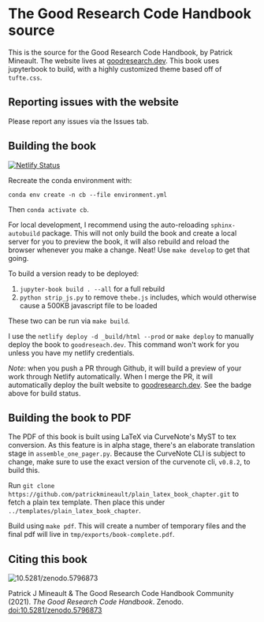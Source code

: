 # The Good Research Code Handbook source

This is the source for the Good Research Code Handbook, by Patrick Mineault. The website lives at [goodresearch.dev](https://goodresearch.dev). This book uses jupyterbook to build, with a highly customized theme based off of `tufte.css`.

## Reporting issues with the website

Please report any issues via the Issues tab.

## Building the book

[![Netlify Status](https://api.netlify.com/api/v1/badges/f0bcb2b1-3782-4a4b-8611-94f5412b4f76/deploy-status)](https://app.netlify.com/sites/fervent-carson-5a9d17/deploys)

Recreate the conda environment with:

`conda env create -n cb --file environment.yml`

Then `conda activate cb`.

For local development, I recommend using the auto-reloading `sphinx-autobuild` package. This will not only build the book and create a local server for you to preview the book, it will also rebuild and reload the browser whenever you make a change. Neat! Use `make develop` to get that going.

To build a version ready to be deployed:

1. `jupyter-book build . --all` for a full rebuild
2. `python strip_js.py` to remove `thebe.js` includes, which would otherwise cause a 500KB javascript file to be loaded

These two can be run via `make build`.


I use the `netlify deploy -d _build/html --prod` or `make deploy` to manually deploy the book to `goodreseach.dev`. This command won't work for you unless you have my netlify credentials.

_Note_: when you push a PR through Github, it will build a preview of your work through Netlify automatically. When I merge the PR, it will automatically deploy the built website to [goodresearch.dev](https://goodresearch.dev). See the badge above for build status.

## Building the book to PDF

The PDF of this book is built using LaTeX via CurveNote's MyST to tex conversion. As this feature is in alpha stage, there's an elaborate translation stage in `assemble_one_pager.py`. Because the CurveNote CLI is subject to change, make sure to use the exact version of the curvenote cli, `v0.8.2`, to build this.

Run `git clone https://github.com/patrickmineault/plain_latex_book_chapter.git` to fetch a plain tex template. Then place this under `../templates/plain_latex_book_chapter`.

Build using `make pdf`. This will create a number of temporary files and the final pdf will live in `tmp/exports/book-complete.pdf`.

## Citing this book

<img data-toggle="modal" data-target="[data-modal='10.5281-zenodo.5796873']" src="https://zenodo.org/badge/398390273.svg" alt="10.5281/zenodo.5796873" />

Patrick J Mineault & The Good Research Code Handbook Community (2021). _The Good Research Code Handbook_. Zenodo. [doi:10.5281/zenodo.5796873](https://dx.doi.org/10.5281/zenodo.5796873)
